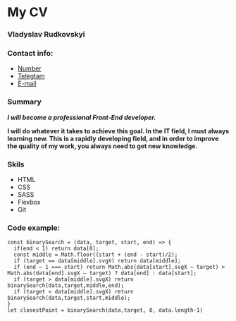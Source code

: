 # My CV

### Vladyslav Rudkovskyi

### Contact info:
* [Number](0668488032)
* [Telegtam](https://t.me/HoDo_HoDo)
* [E-mail](barabashkavq2000@gmail.com)
### Summary
***I will become a professional Front-End developer.***

**I will do whatever it takes to achieve this goal. In the IT field, I must always learning new. This is a rapidly developing field, and in order to improve the quality of my work, you always need to get new knowledge.**
### Skils
* HTML
* CSS
* SASS
* Flexbox
* Git
### Code example:
    const binarySearch = (data, target, start, end) => {
      if(end < 1) return data[0];
      const middle = Math.floor((start + (end - start)/2);
      if (target == data[middle].svgX) return data[middle];
      if (end — 1 === start) return Math.abs(data[start].svgX — target) > Math.abs(data[end].svgX — target) ? data[end] : data[start]; 
      if (target > data[middle].svgX) return binarySearch(data,target,middle,end);
      if (target < data[middle].svgX) return binarySearch(data,target,start,middle);
    }
    let closestPoint = binarySearch(data,target, 0, data.length-1)   

